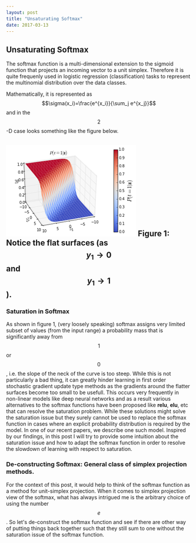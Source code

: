 ```yaml
---
layout: post
title: "Unsaturating Softmax"
date: 2017-03-13
---
```


## Unsaturating Softmax

The softmax function is a multi-dimensional extension to the sigmoid function that projects an incoming vector to a unit simplex. Therefore it is quite frequenly used in logistic regression (classification) tasks to represent the multinomial distribution over the data classes.

Mathematically, it is represented as $$\sigma(x_i)=\frac{e^{x_i}}{\sum_j e^{x_j}}$$ and in the $$2$$-D case looks something like the figure below.

![softmax plot](/media/softmax.png)
Figure 1: Notice the flat surfaces (as $$y_1 \to 0$$ and $$y_1 \to 1$$ ).
---

### Saturation in Softmax

As shown in figure 1, (very loosely speaking) softmax assigns very limited subset of values (from the input range) a probability mass that is significantly away from $$1$$ or $$0$$, i.e. the slope of the neck of the curve is too steep. While this is not particularly a bad thing, it can greatly hinder learning in first order stochastic gradient update type methods as the gradients around the flatter surfaces become too small to be usefull. This occurs very frequently in non-linear models like deep neural networks and as a result various alternatives to the softmax functions have been proposed like __relu__, __elu__, etc that can resolve the saturation problem. While these solutions might solve the saturation issue but they surely cannot be used to replace the softmax function in cases where an explicit probability distribution is required by the model. In one of our recent papers, we describe one such model. Inspired by our findings, in this post I will try to provide some intuition about the saturation issue and how to adapt the softmax function in order to resolve the slowdown of learning with respect to saturation.

### De-constructing Softmax: General class of simplex projection methods.

For the context of this post, it would help to think of the softmax function as a method for unit-simplex projection. When it comes to simplex projection view of the softmax, what has always intrigued me is the arbitrary choice of using the number $$e$$. So let's de-construct the softmax function and see if there are other way of putting things back together such that they still sum to one without the saturation issue of the softmax function. 
